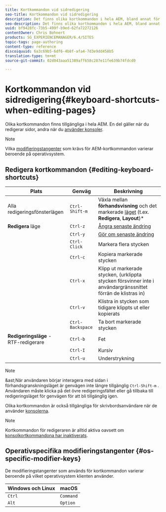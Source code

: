 ```yaml
---
title: Kortkommandon vid sidredigering
seo-title: Kortkommandon vid sidredigering
description: Det finns olika kortkommandon i hela AEM, bland annat för sidredigering
seo-description: Det finns olika kortkommandon i hela AEM, bland annat för sidredigering
uuid: bf9428fc-73b5-499f-b9ed-62fa72272126
contentOwner: Chris Bohnert
products: SG_EXPERIENCEMANAGER/6.4/SITES
topic-tags: page-authoring
content-type: reference
discoiquuid: 6a3c69b5-6df6-4b8f-afa4-7d3e9dd458b5
translation-type: tm+mt
source-git-commit: 02d043aaa51389aff658c287e11fe639b74fdcd0

---
```



# Kortkommandon vid sidredigering{#keyboard-shortcuts-when-editing-pages}

Olika kortkommandon finns tillgängliga i hela AEM. En del gäller när du redigerar sidor, andra när du [använder konsoler](/help/sites-authoring/keyboard-shortcuts.md).

>[!NOTE]
>
>Vilka [modifieringstangenter](/help/sites-authoring/page-authoring-keyboard-shortcuts.md#os-specific-modifier-keys) som krävs för AEM-kortkommandon varierar beroende på operativsystem.

## Redigera kortkommandon {#editing-keyboard-shortcuts}

| Plats | Genväg | Beskrivning |
|---|---|---|
| Alla redigeringsfönsterlägen | `Ctrl-Shift-m` | Växla mellan **förhandsvisning** och det markerade [läget](/help/sites-authoring/author-environment-tools.md#page-modes)</a> (t.ex. **Redigera**, **Layout**)* |
| **Redigera** läge | `Ctrl-z` | [Ångra senaste ändring](/help/sites-authoring/editing-content.md#undoing-and-redoing-page-edits) |
|  | `Ctrl-y` | [Gör om senaste ändring](/help/sites-authoring/editing-content.md#undoing-and-redoing-page-edits) |
|  | `Ctrl-Click` | Markera flera stycken |
|  | `Ctrl-c` | Kopiera markerade stycken |
|  | `Ctrl-x` | Klipp ut markerade stycken, (urklippta stycken försvinner inte i användargränssnittet förrän de klistras in) |
|  | `Ctrl-v` | Klistra in stycken som tidigare klippts ut eller kopierats |
|  | `Ctrl-Backspace` | Ta bort markerade stycken |
| **Redigeringsläge** - RTF-redigerare | `Ctrl-b` | Fet |
|  | `Ctrl-I` | Kursiv |
|  | `Ctrl-u` | Understrykning |

>[!NOTE]
>
> &amp;ast;När användaren börjar interagera med sidan i förhandsgranskningsläget är genvägen inte längre tillgänglig `Ctrl-Shift-m` . Användaren måste klicka på det övre redigeringsfältet eller gå tillbaka till redigeringsläget för genvägen för att bli tillgänglig igen.

Olika kortkommandon är också tillgängliga för skrivbordsanvändare när de använder [konsolerna](/help/sites-authoring/keyboard-shortcuts.md).

>[!NOTE]
>
>Kortkommandon för redigeraren är alltid aktiva oavsett om [konsolkortkommandona har inaktiverats](/help/sites-authoring/keyboard-shortcuts.md#deactivating-keyboard-shortcuts).

## Operativspecifika modifieringstangenter {#os-specific-modifier-keys}

De modifieringstangenter som används för kortkommandon varierar beroende på vilket operativsystem klienten använder.

| Windows och Linux | macOS |
|---|---|
| `Ctrl` | `Command` |
| `Alt` | `Option` |
